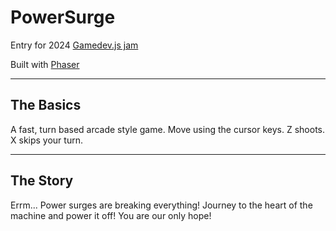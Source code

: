 # PowerSurge

Entry for 2024 [Gamedev.js jam](https://itch.io/jam/gamedevjs-2024)

Built with [Phaser](p)

---

## The Basics

A fast, turn based arcade style game.
Move using the cursor keys.
Z shoots.
X skips your turn.

---

## The Story

Errm...
Power surges are breaking everything!
Journey to the heart of the machine and power it off!
You are our only hope!
